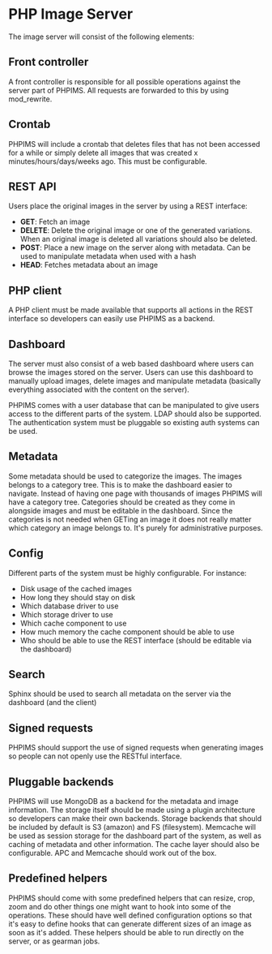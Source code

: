 PHP Image Server
================

The image server will consist of the following elements:

Front controller
-----------
A front controller is responsible for all possible operations against the server part of PHPIMS. All requests are forwarded to this by using mod_rewrite.

Crontab
-------
PHPIMS will include a crontab that deletes files that has not been accessed for a while or simply delete all images that was created x minutes/hours/days/weeks ago. This must be configurable.

REST API
--------
Users place the original images in the server by using a REST interface:

* **GET**: Fetch an image
* **DELETE**: Delete the original image or one of the generated variations. When an original image is deleted all variations should also be deleted.
* **POST**: Place a new image on the server along with metadata. Can be used to manipulate metadata when used with a hash
* **HEAD**: Fetches metadata about an image

PHP client
----------
A PHP client must be made available that supports all actions in the REST interface so developers can easily use PHPIMS as a backend.

Dashboard
---------
The server must also consist of a web based dashboard where users can browse the images stored on the server. Users can use this dashboard to manually upload images, delete images and manipulate metadata (basically everything associated with the content on the server).

PHPIMS comes with a user database that can be manipulated to give users access to the different parts of the system. LDAP should also be supported. The authentication system must be pluggable so existing auth systems can be used. 

Metadata
--------
Some metadata should be used to categorize the images. The images belongs to a category tree. This is to make the dashboard easier to navigate. Instead of having one page with thousands of images PHPIMS will have a category tree. Categories should be created as they come in alongside images and must be editable in the dashboard. Since the categories is not needed when GETing an image it does not really matter which category an image belongs to. It's purely for administrative purposes. 

Config
------
Different parts of the system must be highly configurable. For instance:

* Disk usage of the cached images
* How long they should stay on disk
* Which database driver to use
* Which storage driver to use
* Which cache component to use
* How much memory the cache component should be able to use
* Who should be able to use the REST interface (should be editable via the dashboard)

Search
------
Sphinx should be used to search all metadata on the server via the dashboard (and the client)

Signed requests
---------------
PHPIMS should support the use of signed requests when generating images so people can not openly use the RESTful interface.

Pluggable backends
------------------
PHPIMS will use MongoDB as a backend for the metadata and image information. The storage itself should be made using a plugin architecture so developers can make their own backends. Storage backends that should be included by default is S3 (amazon) and FS (filesystem). Memcache will be used as session storage for the dashboard part of the system, as well as caching of metadata and other information. The cache layer should also be configurable. APC and Memcache should work out of the box.

Predefined helpers
------------------
PHPIMS should come with some predefined helpers that can resize, crop, zoom and do other things one might want to hook into some of the operations. These should have well defined configuration options so that it's easy to define hooks that can generate different sizes of an image as soon as it's added. These helpers should be able to run directly on the server, or as gearman jobs. 